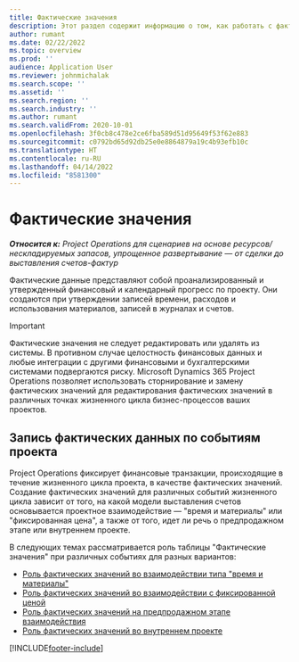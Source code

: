 ```yaml
---
title: Фактические значения
description: Этот раздел содержит информацию о том, как работать с фактическими значениями в Microsoft Dynamics 365 Project Operations.
author: rumant
ms.date: 02/22/2022
ms.topic: overview
ms.prod: ''
audience: Application User
ms.reviewer: johnmichalak
ms.search.scope: ''
ms.assetid: ''
ms.search.region: ''
ms.search.industry: ''
ms.author: rumant
ms.search.validFrom: 2020-10-01
ms.openlocfilehash: 3f0cb8c478e2ce6fba589d51d95649f53f62e883
ms.sourcegitcommit: c0792bd65d92db25e0e8864879a19c4b93efb10c
ms.translationtype: HT
ms.contentlocale: ru-RU
ms.lasthandoff: 04/14/2022
ms.locfileid: "8581300"
---
```

# <a name="actuals"></a>Фактические значения

_**Относится к:** Project Operations для сценариев на основе ресурсов/нескладируемых запасов, упрощенное развертывание — от сделки до выставления счетов-фактур_

Фактические данные представляют собой проанализированный и утвержденный финансовый и календарный прогресс по проекту. Они создаются при утверждении записей времени, расходов и использования материалов, записей в журналах и счетов.

> [!IMPORTANT]
> Фактические значения не следует редактировать или удалять из системы. В противном случае целостность финансовых данных и любые интеграции с другими финансовыми и бухгалтерскими системами подвергаются риску. Microsoft Dynamics 365 Project Operations позволяет использовать сторнирование и замену фактических значений для редактирования фактических значений в различных точках жизненного цикла бизнес-процессов ваших проектов.

## <a name="recording-actuals-based-on-project-events"></a>Запись фактических данных по событиям проекта

Project Operations фиксирует финансовые транзакции, происходящие в течение жизненного цикла проекта, в качестве фактических значений. Создание фактических значений для различных событий жизненного цикла зависит от того, на какой модели выставления счетов основывается проектное взаимодействие — "время и материалы" или "фиксированная цена", а также от того, идет ли речь о предпродажном этапе или внутреннем проекте.

В следующих темах рассматривается роль таблицы "Фактические значения" при различных событиях для разных вариантов:

- [Роль фактических значений во взаимодействии типа "время и материалы"](ActualsonTM.md)
- [Роль фактических значений во взаимодействии с фиксированной ценой](ActualonFP.md)
- [Роль фактических значений на предпродажном этапе взаимодействия](ActualonPreSales.md)
- [Роль фактических значений во внутреннем проекте](ActualonInternal.md)

[!INCLUDE[footer-include](../includes/footer-banner.md)]
